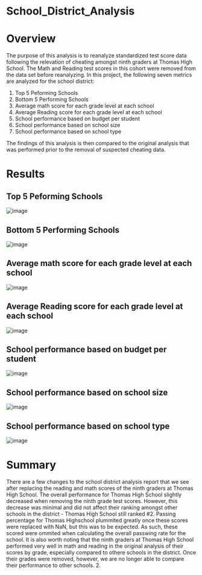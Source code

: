 # School_District_Analysis

# Overview
The purpose of this analysis is to reanalyze standardized test score data following the relevation of cheating amongst ninth graders at Thomas High School. The Math and Reading test scores in this cohort were removed from the data set before reanalyzing. In this project, the following seven metrics are analyzed for the school district: 
1. Top 5 Peforming Schools
2. Bottom 5 Performing Schools
3. Average math score for each grade level at each school
4. Average Reading score for each grade level at each school
5. School performance based on budget per student
6. School performance based on school size
7. School performance based on school type

The findings of this analysis is then compared to the original analysis that was performed prior to the removal of suspected cheating data. 

# Results

## Top 5 Peforming Schools
![image](https://user-images.githubusercontent.com/105028515/180625430-45e5a13b-21b2-4864-b34c-804165b594b4.png)


## Bottom 5 Performing Schools
![image](https://user-images.githubusercontent.com/105028515/180625446-0fcf78eb-5379-4603-863b-0e49fbca8916.png)

## Average math score for each grade level at each school
![image](https://user-images.githubusercontent.com/105028515/180625590-f4a8ff8d-d398-41a8-8c9c-4fb1d1258b16.png)

## Average Reading score for each grade level at each school
![image](https://user-images.githubusercontent.com/105028515/180625600-20d57718-6ddb-40ba-930f-fc72c3fb74fa.png)

## School performance based on budget per student
![image](https://user-images.githubusercontent.com/105028515/180625820-b959ee78-9743-4c2c-b183-4a52677a32d8.png)

## School performance based on school size
![image](https://user-images.githubusercontent.com/105028515/180625839-15728237-5679-4f77-b20e-af0666953c3a.png)

## School performance based on school type
![image](https://user-images.githubusercontent.com/105028515/180625854-78345dfa-5ef1-4eb0-b7f2-72997812e5bf.png)

# Summary
There are a few changes to the school district analysis report that we see after replacing the reading and math scores of the ninth graders at Thomas High School. The overall performance for Thomas High School slightly decreased when removing the ninth grade test scores. However, this decrease was minimal and did not affect their ranking amongst other schools in the district - Thomas High School still ranked #2. Passing percentage for Thomas Highschool plummited greatly once these scores were replaced with NaN, but this was to be expected. As such, these scored were ommited when calculating the overall passwing rate for the school. It is also worth noting that the ninth graders at Thomas High School performed very well in math and reading in the original analysis of their scores by grade, especially compared to othere schools in the district. Once their grades were removed, however, we are no longer able to compare their performance to other schools.
2.
